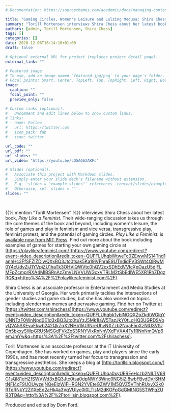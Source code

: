 ```yaml
---
# Documentation: https://sourcethemes.com/academic/docs/managing-content/

title: "Gaming Circles, Women's Leisure and Lulzing Medusa: Shira Chess interviewed by Torill Mortensen"
summary: "Torill Mortensen interviews Shira Chess about her latest book, Play Like a Feminist. Their wide-ranging discussion takes us through the core themes of the book and beyond, including women's leisure, the role of games and play in feminism and vice versa, transgressive play, feminist protest, and the potential of gaming circles."
authors: [admin, Torill Mortensen, Shira Chess]
tags: []
categories: []
date: 2020-12-06T16:14:10+01:00
draft: false

# Optional external URL for project (replaces project detail page).
external_link: ""

# Featured image
# To use, add an image named `featured.jpg/png` to your page's folder.
# Focal points: Smart, Center, TopLeft, Top, TopRight, Left, Right, BottomLeft, Bottom, BottomRight.
image:
  caption: ""
  focal_point: ""
  preview_only: false

# Custom links (optional).
#   Uncomment and edit lines below to show custom links.
# links:
# - name: Follow
#   url: https://twitter.com
#   icon_pack: fab
#   icon: twitter

url_code: ""
url_pdf: ""
url_slides: ""
url_video: "https://youtu.be/cO5AG62AKFc"

# Slides (optional).
#   Associate this project with Markdown slides.
#   Simply enter your slide deck's filename without extension.
#   E.g. `slides = "example-slides"` references `content/slides/example-slides.md`.
#   Otherwise, set `slides = ""`.
slides: ""

---
```


{{% mention "Torill Mortensen" %}} interviews Shira Chess about her latest book, *Play Like a Feminist.* Their wide-ranging discussion takes us through the core themes of the book and beyond, including women's leisure, the role of games and play in feminism and vice versa, transgressive play, feminist protest, and the potential of gaming circles. *Play Like a Feminist.* is [available now from MIT Press](https://mitpress.mit.edu/books/play-feminist). Find out more about the book including examples of games for starting your own gaming circle at [https://playlikeafeminist.com/](https://www.youtube.com/redirect?event=video_description&redir_token=QUFFLUhqbWtweTc0ZEwwMS14Tnd1anhHc3FfSFZlZDIwQXxBQ3Jtc0tsak5Ka19iVFhraE9UTndidFV3SWt4QlRwM0Y4cUdvZjJ1YVpjZU1haTk3OHViQWVtc0hQV2cxSDhEdVVIcXpOazU5djFLMFpZcmprRXA4MlBSRnAzZmVLNVVUWGcxVTRLM2tSbEdlWE5XR1RhZDgzRQ&q=https%3A%2F%2Fplaylikeafeminist.com%2F). 

Shira Chess is an associate professor in Entertainment and Media Studies at the University of Georgia. Her work primarily tackles the intersections of gender studies and game studies, but she has also worked on topics including slenderman memes and pervasive gaming. Find her on Twitter at [https://twitter.com/shirachess](https://www.youtube.com/redirect?event=video_description&redir_token=QUFFLUhqbk1yblNOQXZpZkdtWGlqYUNNTzF0WnNpd0E1d3xBQ3Jtc0tuYzJ5Mk1IaW5TazJkY0tLdHQ3UGRDSVoyQVA5SXEyaFkwb242QkZqX2NHb1ljU3NreUhyNXZzb2NqaE5pXzNlU3VtUDh5bkxySWpGRU5MSGdFVkZxS3RNYVIxRnNnVXdFVXA4Ty1RNnNmQVp6emJmYw&q=https%3A%2F%2Ftwitter.com%2Fshirachess).

Torill Mortensen is an associate professor at the IT University of Copenhagen. She has worked on games, play and players since the early 1990s, and has most recently turned her focus to transgression and transgressive aesthetics. She keeps a blog at [http://torillsin.blogspot.com/](https://www.youtube.com/redirect?event=video_description&redir_token=QUFFLUhqa0xyUEREeHczb2NlLTV6RC1sQl81eHZfSWVWd3xBQ3Jtc0tsa0dpNWY3Wnc0NG5lZl8wbFBvdDVrSHMtNFI4cF9UOUwzejNQeEIzWjFHRGN2YVEteGZWV1M5QVZ5VThhRUxyX2k0RTdRNkY2Zi1XeEd2aHk4a3VqVUIyc0I0LTlsM2dKOFpGdGMtNG5STWFqZUR3TQ&q=http%3A%2F%2Ftorillsin.blogspot.com%2F).

Produced and edited by Dom Ford.






